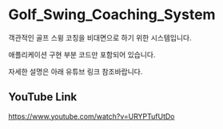 # Golf_Swing_Coaching_System

  객관적인 골프 스윙 코칭을 비대면으로 하기 위한 시스템입니다.
  
  애플리케이션 구현 부분 코드만 포함되어 있습니다.
  
  자세한 설명은 아래 유튜브 링크 참조바랍니다.

## YouTube Link
  https://www.youtube.com/watch?v=URYPTufUtDo
